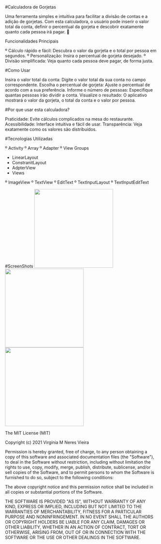 #Calculadora de Gorjetas

Uma ferramenta simples e intuitiva para facilitar a divisão de contas e a adição de gorjetas. 
Com esta calculadora, o usuário pode inserir o valor total da conta, definir o percentual da gorjeta e descobrir exatamente quanto cada pessoa irá pagar. 🚀

Funcionalidades Principais

º Cálculo rápido e fácil: Descubra o valor da gorjeta e o total por pessoa em segundos.
º Personalização: Insira o percentual de gorjeta desejado.
º Divisão simplificada: Veja quanto cada pessoa deve pagar, de forma justa.

#Como Usar

Insira o valor total da conta: Digite o valor total da sua conta no campo correspondente.
Escolha o percentual de gorjeta: Ajuste o percentual de acordo com a sua preferência.
Informe o número de pessoas: Especifique quantas pessoas irão dividir a conta.
Visualize o resultado: O aplicativo mostrará o valor da gorjeta, o total da conta e o valor por pessoa.

#Por que usar esta calculadora?

Praticidade: Evite cálculos complicados na mesa do restaurante.
Acessibilidade: Interface intuitiva e fácil de usar.
Transparência: Veja exatamente como os valores são distribuídos.

#Tecnologias Utilizadas

º Activity
º Array
º Adapter
º View Groups

- LinearLayout
- ConstranitLayout
- AdpterView
- Views

º ImageView
º TextView
º EditText
º TextInputLayout
º TextInputEditText

#ScreenShots
<img src ="https://github.com/user-attachments/assets/85916224-3f69-4db2-ab68-8daab69d82bb" 
width = 260/>
<img src ="https://github.com/user-attachments/assets/dd2c963b-6244-4403-a5fb-a30d197f7add"
width = 260/>
<img src ="https://github.com/user-attachments/assets/dd7a6b2d-a7b6-451e-864e-79b9f765a624"
width = 260/>



The MIT License (MIT)

Copyright (c) 2021 Virgínia M Neres Vieira

Permission is hereby granted, free of charge, to any person obtaining a copy of
this software and associated documentation files (the "Software"), to deal in
the Software without restriction, including without limitation the rights to
use, copy, modify, merge, publish, distribute, sublicense, and/or sell copies of
the Software, and to permit persons to whom the Software is furnished to do so,
subject to the following conditions:

The above copyright notice and this permission notice shall be included in all
copies or substantial portions of the Software.

THE SOFTWARE IS PROVIDED "AS IS", WITHOUT WARRANTY OF ANY KIND, EXPRESS OR
IMPLIED, INCLUDING BUT NOT LIMITED TO THE WARRANTIES OF MERCHANTABILITY, FITNESS
FOR A PARTICULAR PURPOSE AND NONINFRINGEMENT. IN NO EVENT SHALL THE AUTHORS OR
COPYRIGHT HOLDERS BE LIABLE FOR ANY CLAIM, DAMAGES OR OTHER LIABILITY, WHETHER
IN AN ACTION OF CONTRACT, TORT OR OTHERWISE, ARISING FROM, OUT OF OR IN
CONNECTION WITH THE SOFTWARE OR THE USE OR OTHER DEALINGS IN THE SOFTWARE.

